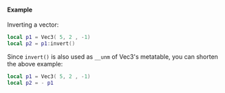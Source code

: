 #### Example
Inverting a vector:
```lua
local p1 = Vec3( 5, 2 , -1)
local p2 = p1:invert()
```
Since `invert()` is also used as `__unm` of Vec3's metatable, you can
shorten the above example:
```lua
local p1 = Vec3( 5, 2 , -1)
local p2 = - p1
```
